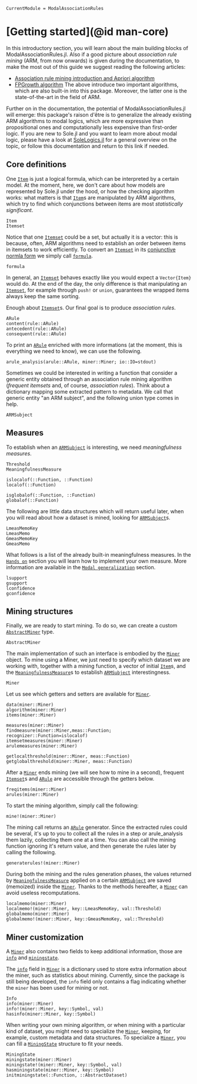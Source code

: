 ```@meta
CurrentModule = ModalAssociationRules
```

# [Getting started](@id man-core)

In this introductory section, you will learn about the main building blocks of ModalAssociationRules.jl. 
Also if a good picture about *association rule mining* (ARM, from now onwards) is given during the documentation, to make the most out of this guide we suggest reading the following articles:
- [Association rule mining introduction and Apriori algorithm](http://ictcs2024.di.unito.it/wp-content/uploads/2024/08/ICTCS_2024_paper_16.pdf)
- [FPGrowth algorithm](https://www.cs.sfu.ca/~jpei/publications/sigmod00.pdf)
The above introduce two important algorithms, which are also built-in into this package. Moreover, the latter one is the state-of-the-art in the field of ARM.

Further on in the documentation, the potential of ModalAssociationRules.jl will emerge: this package's raison d'être is to generalize the already existing ARM algorithms to modal logics, which are more expressive than propositional ones and computationally less expensive than first-order logic. If you are new to Sole.jl and you want to learn more about modal logic, please have a look at [SoleLogics.jl](https://github.com/aclai-lab/SoleLogics.jl) for a general overview on the topic, or follow this documentation and return to this link if needed.

## Core definitions

One [`Item`](@ref) is just a logical formula, which can be interpreted by a certain model. At the moment, here, we don't care about how models are represented by Sole.jl under the hood, or how the checking algorithm works: what matters is that [`Item`](@ref)s are manipulated by ARM algorithms, which try to find which conjunctions between items are most *statistically significant*.

```@docs
Item
Itemset
```

Notice that one [`Itemset`](@ref) could be a set, but actually it is a vector: this is because, often, ARM algorithms need to establish an order between items in itemsets to work efficiently. To convert an [`Itemset`](@ref) in its [conjunctive normla form](https://en.wikipedia.org/wiki/Conjunctive_normal_form) we simply call [`formula`](@ref).
```@docs
formula
```

In general, an [`Itemset`](@ref) behaves exactly like you would expect a `Vector{Item}` would do. At the end of the day, the only difference is that manipulating an [`Itemset`](@ref), for example through `push!` or `union`, guarantees the wrapped items always keep the same sorting.

Enough about [`Itemset`](@ref)s. Our final goal is to produce *association rules*. 

```@docs
ARule
content(rule::ARule)
antecedent(rule::ARule)
consequent(rule::ARule)
```

To print an [`ARule`](@ref) enriched with more informations (at the moment, this is everything we need to know), we can use the following.
```@docs
arule_analysis(arule::ARule, miner::Miner; io::IO=stdout)
```

Sometimes we could be interested in writing a function that consider a generic entity obtained through an association rule mining algorithm (*frequent itemsets* and, of course, *association rules*). Think about a dictionary mapping some extracted pattern to metadata. We call that generic entity "an ARM subject", and the following union type comes in help.
```@docs
ARMSubject
```

## Measures

To establish when an [`ARMSubject`](@ref) is interesting, we need *meaningfulness measures*. 
```@docs
Threshold
MeaningfulnessMeasure

islocalof(::Function, ::Function)
localof(::Function)

isglobalof(::Function, ::Function)
globalof(::Function)
```

The following are little data structures which will return useful later, when you will read about how a dataset is mined, looking for [`ARMSubject`](@ref)s.
```@docs
LmeasMemoKey
LmeasMemo
GmeasMemoKey
GmeasMemo
```

What follows is a list of the already built-in meaningfulness measures.
In the [`Hands on`](@hands-on) section you will learn how to implement your own measure.
More information are available in the [`Modal generalization`](@man-modal-generalization) section.

```@docs
lsupport
gsupport
lconfidence
gconfidence
```

## Mining structures

Finally, we are ready to start mining. To do so, we can create a custom [`AbstractMiner`](@ref) type.

```@docs
AbstractMiner
```

The main implementation of such an interface is embodied by the [`Miner`](@ref) object.
To mine using a Miner, we just need to specify which dataset we are working with, together with a mining function, a vector of initial [`Item`](@ref)s, and the [`MeaningfulnessMeasure`](@ref)s to establish [`ARMSubject`](@ref) interestingness.

```@docs
Miner
```

Let us see which getters and setters are available for [`Miner`](@ref).

```@docs
data(miner::Miner)
algorithm(miner::Miner)
items(miner::Miner)

measures(miner::Miner)
findmeasure(miner::Miner,meas::Function; recognizer::Function=islocalof)
itemsetmeasures(miner::Miner)
arulemeasures(miner::Miner)

getlocalthreshold(miner::Miner, meas::Function)
getglobalthreshold(miner::Miner, meas::Function)
```

After a [`Miner`](@ref) ends mining (we will see how to mine in a second), frequent [`Itemset`](@ref)s and [`ARule`](@ref) are accessible through the getters below.
```@docs
freqitems(miner::Miner)
arules(miner::Miner)
```

To start the mining algorithm, simply call the following:
```@docs
mine!(miner::Miner)
```

The mining call returns an [`ARule`](@ref) generator. Since the extracted rules could be several, it's up to you to collect all the rules in a step or arule_analysis them lazily, collecting them one at a time. You can also call the mining function ignoring it's return value, and then generate the rules later by calling the following.

```@docs
generaterules!(miner::Miner)
```

During both the mining and the rules generation phases, the values returned by [`MeaningfulnessMeasure`](@ref) applied on a certain [`ARMSubject`](@ref) are saved (memoized) inside the [`Miner`](@ref). Thanks to the methods hereafter, a [`Miner`](@ref) can avoid useless recomputations.

```@docs
localmemo(miner::Miner)
localmemo!(miner::Miner, key::LmeasMemoKey, val::Threshold)
globalmemo(miner::Miner)
globalmemo!(miner::Miner, key::GmeasMemoKey, val::Threshold)
```

## Miner customization

A [`Miner`](@ref) also contains two fields to keep additional information, those are [`info`](@ref) and [`miningstate`](@ref).

The [`info`](@ref) field in [`Miner`](@ref) is a dictionary used to store extra information about the miner, such as statistics about mining. Currently, since the package is still being developed, the `info` field only contains a flag indicating whether the `miner` has been used for mining or not.

```@docs
Info
info(miner::Miner)
info!(miner::Miner, key::Symbol, val)
hasinfo(miner::Miner, key::Symbol)
```

When writing your own mining algorithm, or when mining with a particular kind of dataset, you might need to specialize the [`Miner`](@ref), keeping, for example, custom metadata and data structures. To specialize a [`Miner`](@ref), you can fill a [`MiningState`](@ref) structure to fit your needs.

```@docs
MiningState
miningstate(miner::Miner)
miningstate!(miner::Miner, key::Symbol, val)
hasminingstate(miner::Miner, key::Symbol)
initminingstate(::Function, ::AbstractDataset)
```